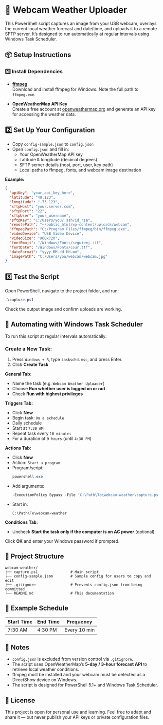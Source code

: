 
# 📸 Webcam Weather Uploader

This PowerShell script captures an image from your USB webcam, overlays the current local weather forecast and date/time, and uploads it to a remote SFTP server. It’s designed to run automatically at regular intervals using Windows Task Scheduler.

## 📦 Setup Instructions

### 1️⃣ Install Dependencies

- **[ffmpeg](https://ffmpeg.org/download.html)**  
  Download and install ffmpeg for Windows. Note the full path to `ffmpeg.exe`.

- **OpenWeatherMap API Key**  
  Create a free account at [openweathermap.org](https://openweathermap.org/api) and generate an API key for accessing the weather data.

## 2️⃣ Set Up Your Configuration

- Copy `config-sample.json` to `config.json`
- Open `config.json` and fill in:
  - Your OpenWeatherMap API key
  - Latitude & longitude (decimal degrees)
  - SFTP server details (host, port, user, key path)
  - Local paths to ffmpeg, fonts, and webcam image destination

**Example:**  
```json
{
  "apiKey": "your_api_key_here",
  "latitude": "40.123",
  "longitude": "-73.123",
  "sftpHost": "your.server.com",
  "sftpPort": "22",
  "sftpUser": "your_username",
  "sftpKey": "C:/Users/you/.ssh/id_rsa",
  "remotePath": "~/public_html/wp-content/uploads/webcam",
  "ffmpegPath": "C:/Program Files/ffmpeg/bin/ffmpeg.exe",
  "videoDevice": "USB Video Device",
  "videoSize": "960x720",
  "fontEmoji": "/Windows/Fonts/seguiemj.ttf",
  "fontDate": "/Windows/Fonts/cour.ttf",
  "dateFormat": "yyyy-MM-dd HH.mm",
  "imagePath": "C:/Users/you/webcam/webcam.jpg"
}
```

## 3️⃣ Test the Script

Open PowerShell, navigate to the project folder, and run:

```powershell
.\capture.ps1
```

Check the output image and confirm uploads are working.

## 📅 Automating with Windows Task Scheduler

To run this script at regular intervals automatically:

### Create a New Task:
1. Press `Windows + R`, type `taskschd.msc`, and press Enter.
2. Click **Create Task**

**General Tab:**
- Name the task (e.g. `Webcam Weather Uploader`)
- Choose **Run whether user is logged on or not**
- Check **Run with highest privileges**

**Triggers Tab:**
- Click **New**
- Begin task: `On a schedule`
- Daily schedule
- Start at `7:30 AM`
- Repeat task every `10 minutes`
- For a duration of `9 hours` (until `4:30 PM`)

**Actions Tab:**
- Click **New**
- Action: `Start a program`
- Program/script:
  ```powershell
  powershell.exe
  ```
- Add arguments:
  ```powershell
  -ExecutionPolicy Bypass -File "C:\Path\To\webcam-weather\capture.ps1"
  ```
- Start in:
  ```
  C:\Path\To\webcam-weather
  ```

**Conditions Tab:**
- Uncheck **Start the task only if the computer is on AC power** (optional)

Click **OK** and enter your Windows password if prompted.

## 📄 Project Structure

```
webcam-weather/
├── capture.ps1               # Main script
├── config-sample.json        # Sample config for users to copy and edit
├── .gitignore                # Prevents config.json from being committed
└── README.md                 # This documentation
```

## 🔄 Example Schedule

| Start Time | End Time | Frequency |
|------------|----------|------------|
| 7:30 AM    | 4:30 PM  | Every 10 min |

## 📌 Notes

- `config.json` is excluded from version control via `.gitignore`.
- The script uses OpenWeatherMap’s **5-day / 3-hour forecast API** to retrieve local weather conditions.
- ffmpeg must be installed and your webcam must be detected as a DirectShow device on Windows.
- The script is designed for PowerShell 5.1+ and Windows Task Scheduler.

## 📃 License

This project is open for personal use and learning. Feel free to adapt and share it — but never publish your API keys or private configuration files.
